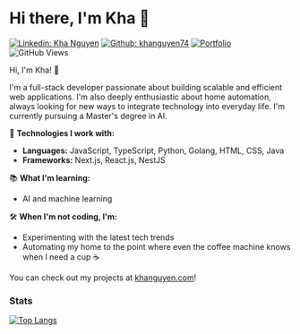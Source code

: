 # Hi there, I'm Kha 👋

[![Linkedin: Kha Nguyen](https://img.shields.io/badge/-Kha_Nguyen-blue?style=flat-square&logo=Linkedin&logoColor=white&link=https://www.linkedin.com/in/kha-nguyen-074)](https://www.linkedin.com/in/kha-nguyen-074/)
[![Github: khanguyen74](https://img.shields.io/badge/-khanguyen74-grey?style=flat-square&logo=GitHub&logoColor=white&link=https://www.github.com/khanguyen74)](https://github.com/khanguyen74)
[![Portfolio](https://img.shields.io/badge/-website-orange?style=flat-square&link=https://www.kha-nguyen.com)](https://www.kha-nguyen.com)
![GitHub Views](https://komarev.com/ghpvc/?username=khanguyen74)


Hi, I'm Kha! 👋

I'm a full-stack developer passionate about building scalable and efficient web applications. I'm also deeply enthusiastic about home automation, always looking for new ways to integrate technology into everyday life. I'm currently pursuing a Master's degree in AI.

🔧 **Technologies I work with:**
- **Languages:** JavaScript, TypeScript, Python, Golang, HTML, CSS, Java
- **Frameworks:** Next.js, React.js, NestJS

📚 **What I'm learning:**
- AI and machine learning

🛠️ **When I'm not coding, I'm:**
- Experimenting with the latest tech trends
- Automating my home to the point where even the coffee machine knows when I need a cup ☕

You can check out my projects at [khanguyen.com](https://khanguyen.com)!

### Stats

[![Top Langs](https://khanguyen-github-readme-stats.vercel.app/api/top-langs/?username=khanguyen74)](https://github.com/khanguyen74)
